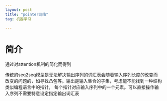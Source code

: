 ```yaml
---
layout: post
title: "pointer网络"
tag: 机器学习

---
```


# 简介

通过对attention机制的简化而得到

传统的seq2seq模型是无法解决输出序列的词汇表会随着输入序列长度的改变而改变的问题的，如寻找凸包等。输出是输入集合的子集，考虑能不能找到一种结构类似编程语言中的指针， 每个指针对应输入序列中的一个元素。可以直接操作输入序列不需要特意设定指定输出词汇表
